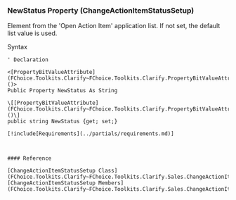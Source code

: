 ﻿### NewStatus Property (ChangeActionItemStatusSetup)

Element from the 'Open Action Item' application list. If not set, the default list value is used.

Syntax

```vbnet
' Declaration

<[PropertyBitValueAttribute](FChoice.Toolkits.Clarify~FChoice.Toolkits.Clarify.PropertyBitValueAttribute.md)()>
Public Property NewStatus As String

\[[PropertyBitValueAttribute](FChoice.Toolkits.Clarify~FChoice.Toolkits.Clarify.PropertyBitValueAttribute.md)()\]
public string NewStatus {get; set;}

[!include[Requirements](../partials/requirements.md)]



#### Reference

[ChangeActionItemStatusSetup Class](FChoice.Toolkits.Clarify~FChoice.Toolkits.Clarify.Sales.ChangeActionItemStatusSetup.md)  
[ChangeActionItemStatusSetup Members](FChoice.Toolkits.Clarify~FChoice.Toolkits.Clarify.Sales.ChangeActionItemStatusSetup_members.md)